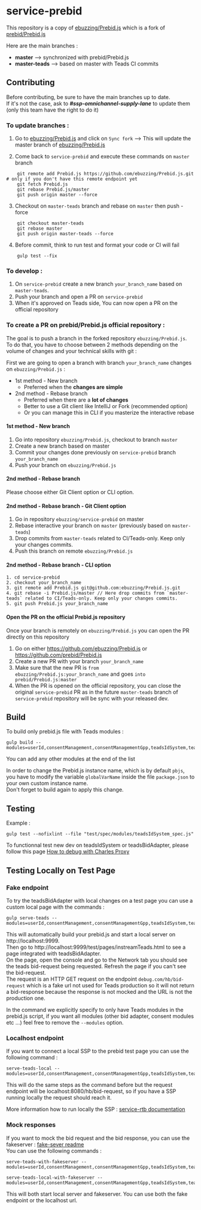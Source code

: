# service-prebid

This repository is a copy of [ebuzzing/Prebid.js](https://github.com/ebuzzing/Prebid.js) which is a fork of [prebid/Prebid.js](https://github.com/prebid/Prebid.js)

Here are the main branches :

- **master** --> synchronized with prebid/Prebid.js
- **master-teads** --> based on master with Teads CI commits

## Contributing

Before contributing, be sure to have the main branches up to date.  
If it's not the case, ask to ***#ssp-omnichannel-supply-lane*** to update them (only this team have the right to do it)

### To update branches :

1. Go to [ebuzzing/Prebid.js](https://github.com/ebuzzing/Prebid.js) and click on `Sync fork` --> This will update the master branch of [ebuzzing/Prebid.js](https://github.com/ebuzzing/Prebid.js)

2. Come back to `service-prebid` and execute these commands on `master` branch

```
    git remote add Prebid.js https://github.com/ebuzzing/Prebid.js.git # only if you don't have this remote endpoint yet   
    git fetch Prebid.js  
    git rebase Prebid.js/master
    git push origin master --force 
```

3. Checkout on `master-teads` branch and rebase on `master` then push -force

```
    git checkout master-teads
    git rebase master 
    git push origin master-teads --force
```

4. Before commit, think to run test and format your code or CI will fail 

```
    gulp test --fix
```

### To develop :
1. On `service-prebid` create a new branch `your_branch_name` based on `master-teads`.
2. Push your branch and open a PR on `service-prebid`
3. When it's approved on Teads side, You can now open a PR on the official repository 

### To create a PR on prebid/Prebid.js official repository :

The goal is to push a branch in the forked repository `ebuzzing/Prebid.js`. \
To do that, you have to choose between 2 methods depending on the volume of changes and your technical skills with git :

First we are going to open a branch with branch `your_branch_name` changes on `ebuzzing/Prebid.js` :
- 1st method - New branch
    - Preferred when the **changes are simple**
- 2nd method - Rebase branch
    - Preferred when there are a **lot of changes**
    - Better to use a Git client like IntelliJ or Fork (recommended option)
    - Or you can manage this in CLI if you masterize the interactive rebase

#### 1st method - New branch

1. Go into repository `ebuzzing/Prebid.js`, checkout to branch `master`
2. Create a new branch based on master
3. Commit your changes done previously on `service-prebid` branch `your_branch_name`
4. Push your branch on `ebuzzing/Prebid.js`

#### 2nd method - Rebase branch

Please choose either Git Client option or CLI option.

#### 2nd method - Rebase branch - Git Client option

1. Go in repository `ebuzzing/service-prebid` on master
2. Rebase interactive your branch on `master` (previously based on `master-teads`)
3. Drop commits from `master-teads` related to CI/Teads-only. Keep only your changes commits.
4. Push this branch on remote `ebuzzing/Prebid.js`

#### 2nd method - Rebase branch - CLI option
```
1. cd service-prebid
2. checkout your_branch_name 
3. git remote add Prebid.js git@github.com:ebuzzing/Prebid.js.git
4. git rebase -i Prebid.js/master // Here drop commits from `master-teads` related to CI/Teads-only. Keep only your changes commits.
5. git push Prebid.js your_branch_name
```
#### Open the PR on the official Prebid.js repository

Once your branch is remotely on `ebuzzing/Prebid.js` you can open the PR directly on this repository

1. Go on either https://github.com/ebuzzing/Prebid.js or https://github.com/prebid/Prebid.js
2. Create a new PR with your branch `your_branch_name`
3. Make sure that the new PR is `from ebuzzing/Prebid.js:your_branch_name` and goes `into prebid/Prebid.js:master`
4. When the PR is opened on the official repository, you can close the original `service-prebid` PR as in the future `master-teads` branch of `service-prebid` repository will be sync with your released dev.

## Build

To build only prebid.js file with Teads modules :

    gulp build --modules=userId,consentManagement,consentManagementGpp,teadsIdSystem,teadsBidAdapter

You can add any other modules at the end of the list

In order to change the Prebid.js instance name, which is by default `pbjs`, you have to modify the variable `globalVarName` inside the file `package.json` to your own custom instance name. \
Don't forget to build again to apply this change.

## Testing

Example :

    gulp test --nofixlint --file "test/spec/modules/teadsIdSystem_spec.js"

To functionnal test new dev on teadsIdSystem or teadsBidAdapter, please follow this page [How to debug with Charles Proxy](https://teads.atlassian.net/wiki/spaces/SSP/pages/4413590206/Debug+with+Charles)

## Testing Locally on Test Page

### Fake endpoint
To try the teadsBidAdapter with local changes on a test page you can use a custom local page with the commands :

```
gulp serve-teads --modules=userId,consentManagement,consentManagementGpp,teadsIdSystem,teadsBidAdapter
```

This will automatically build your prebid.js and start a local server on http://localhost:9999. \
Then go to http://localhost:9999/test/pages/instreamTeads.html to see a page integrated with teadsBidAdapter. \
On the page, open the console and go to the Network tab you should see the teads bid-request being requested. Refresh the page if you can't see the bid-request. \
The request is an HTTP GET request on the endpoint `debug.com/hb/bid-request` which is a fake url not used for Teads production so it will not return a bid-response because the response is not mocked and the URL is not the production one.

In the command we explicitly specify to only have Teads modules in the prebid.js script, if you want all modules (other bid adapter, consent modules etc ...) feel free to remove the `--modules` option.


### Localhost endpoint
If you want to connect a local SSP to the prebid test page you can use the following command :

```
serve-teads-local --modules=userId,consentManagement,consentManagementGpp,teadsIdSystem,teadsBidAdapter
```

This will do the same steps as the command before but the request endpoint will be localhost:8080/hb/bid-request, so if you have a SSP running locally the request should reach it.

More information how to run locally the SSP : [service-rtb documentation](https://github.com/ebuzzing/service-rtb/blob/master/integration-tests/README.md)

### Mock responses

If you want to mock the bid request and the bid response, you can use the fakeserver : [fake-sever readme](test/fake-server/README.md) \
You can use the following commands : 

```
serve-teads-with-fakeserver --modules=userId,consentManagement,consentManagementGpp,teadsIdSystem,teadsBidAdapter
```
```
serve-teads-local-with-fakeserver --modules=userId,consentManagement,consentManagementGpp,teadsIdSystem,teadsBidAdapter
```

This will both start local server and fakeserver. You can use both the fake endpoint or the localhost url.
